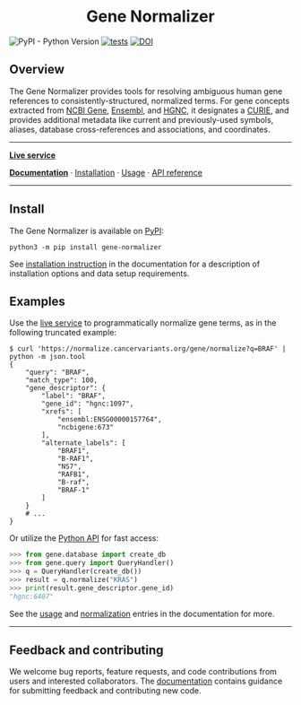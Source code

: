 <h1 align="center">
Gene Normalizer
</h1>

![PyPI - Python Version](https://img.shields.io/pypi/pyversions/gene-normalizer?color=gr) [![tests](https://github.com/cancervariants/gene-normalization/actions/workflows/github-actions.yml/badge.svg)](https://github.com/cancervariants/gene-normalization/actions/workflows/github-actions.yml) [![DOI](https://zenodo.org/badge/309797998.svg)](https://zenodo.org/badge/latestdoi/309797998)

## Overview

The Gene Normalizer provides tools for resolving ambiguous human gene references to consistently-structured, normalized terms. For gene concepts extracted from [NCBI Gene](https://www.ncbi.nlm.nih.gov/gene/), [Ensembl](https://useast.ensembl.org/index.html), and [HGNC](https://www.genenames.org/), it designates a [CURIE](https://en.wikipedia.org/wiki/CURIE), and provides additional metadata like current and previously-used symbols, aliases, database cross-references and associations, and coordinates.

---

**[Live service](https://normalize.cancervariants.org/gene)**

**[Documentation](https://gene-normalizer.readthedocs.io/en/latest/.html)** · [Installation](https://gene-normalizer.readthedocs.io/en/latest/install.html) · [Usage](https://gene-normalizer.readthedocs.io/en/latest/usage.html) · [API reference](https://gene-normalizer.readthedocs.io/en/latest/api/api.html)

---

## Install

The Gene Normalizer is available on [PyPI](https://pypi.org/project/gene-normalizer/):

```shell
python3 -m pip install gene-normalizer
```

See [installation instruction](https://gene-normalizer.readthedocs.io/en/latest/install.html) in the documentation for a description of installation options and data setup requirements.

## Examples

Use the [live service](https://normalize.cancervariants.org/gene) to programmatically normalize gene terms, as in the following truncated example:

```shell
$ curl 'https://normalize.cancervariants.org/gene/normalize?q=BRAF' | python -m json.tool
{
    "query": "BRAF",
    "match_type": 100,
    "gene_descriptor": {
        "label": "BRAF",
        "gene_id": "hgnc:1097",
        "xrefs": [
            "ensembl:ENSG00000157764",
            "ncbigene:673"
        ],
        "alternate_labels": [
            "BRAF1",
            "B-RAF1",
            "NS7",
            "RAFB1",
            "B-raf",
            "BRAF-1"
        ]
    }
    # ...
}
```

Or utilize the [Python API](https://gene-normalizer.readthedocs.io/en/latest/api/query_api.html) for fast access:

```python
>>> from gene.database import create_db
>>> from gene.query import QueryHandler()
>>> q = QueryHandler(create_db())
>>> result = q.normalize("KRAS")
>>> print(result.gene_descriptor.gene_id)
"hgnc:6407"
```

See the [usage](https://gene-normalizer.readthedocs.io/en/latest/usage.html) and [normalization](https://gene-normalizer.readthedocs.io/en/latest/normalizing_data/normalization.html) entries in the documentation for more.

---

## Feedback and contributing

We welcome bug reports, feature requests, and code contributions from users and interested collaborators. The [documentation](https://gene-normalizer.readthedocs.io/en/latest/contributing.html) contains guidance for submitting feedback and contributing new code.
